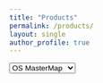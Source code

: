 ```yaml
---
title: "Products"
permalink: /products/
layout: single
author_profile: true
---
```


<select class="selectpicker">
  <option>OS MasterMap</option>
  <option>OS Greenspace</option>
  <option>OS Topography</option>
</select>



